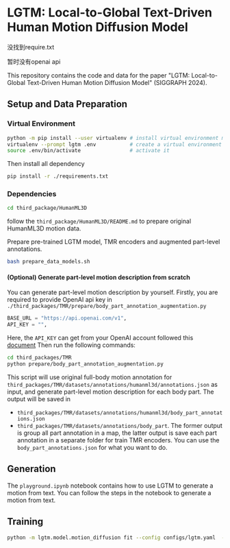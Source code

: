 <!-- In this paper, we introduce LGTM, a novel Local-to-Global pipeline
for Text-to-Motion generation. LGTM utilizes a diffusion-based
architecture and aims to address the challenge of accurately translating textual descriptions into semantically coherent human motion in computer animation. Specifically, traditional methods often
struggle with semantic discrepancies, particularly in aligning specific motions to the correct body parts. To address this issue, we
propose a two-stage pipeline to overcome this challenge: it first
employs large language models (LLMs) to decompose global motion
descriptions into part-specific narratives, which are then processed
by independent body-part motion encoders to ensure precise local
semantic alignment. Finally, an attention-based full-body optimizer
refines the motion generation results and guarantees the overall -->

# LGTM: Local-to-Global Text-Driven Human Motion Diffusion Model

没找到require.txt

暂时没有openai api

This repository contains the code and data for the paper "LGTM: Local-to-Global Text-Driven Human Motion Diffusion Model" (SIGGRAPH 2024).


## Setup and Data Preparation

### Virtual Environment
```bash
python -m pip install --user virtualenv # install virtual environment manager
virtualenv --prompt lgtm .env           # create a virtual environment named lgtm
source .env/bin/activate                # activate it
```

Then install all dependency
```bash
pip install -r ./requirements.txt
```

### Dependencies
```sh
cd third_package/HumanML3D
```
follow the `third_package/HumanML3D/README.md` to prepare original HumanML3D motion data.


Prepare pre-trained LGTM model, TMR encoders and augmented part-level annotations.
```bash
bash prepare_data_models.sh
```


#### (Optional) Generate part-level motion description from scratch
You can generate part-level motion description by yourself. Firstly, you are required to provide OpenAI api key in `./third_packages/TMR/prepare/body_part_annotation_augmentation.py`
```python
BASE_URL = "https://api.openai.com/v1",
API_KEY = "",
```
Here, the `API_KEY` can get from your OpenAI account followed this [document](https://help.openai.com/en/articles/4936850-where-do-i-find-my-openai-api-key)
Then run the following commands:
```bash
cd third_packages/TMR
python prepare/body_part_annotation_augmentation.py
```
This script will use original full-body motion annotation for `third_packages/TMR/datasets/annotations/humanml3d/annotations.json` as input, and generate part-level motion description for each body part. The output will be saved in 
- `third_packages/TMR/datasets/annotations/humanml3d/body_part_annotations.json`
- `third_packages/TMR/datasets/annotations/body_part`. 
The former output is group all part annotation in a map, the latter output is save each part annotation in a separate folder for train TMR encoders. 
You can use the `body_part_annotations.json` for what you want to do.


## Generation
The `playground.ipynb` notebook contains how to use LGTM to generate a motion from text. You can follow the steps in the notebook to generate a motion from text.


## Training
```bash
python -m lgtm.model.motion_diffusion fit --config configs/lgtm.yaml  --trainer.max_epoch=200
```
